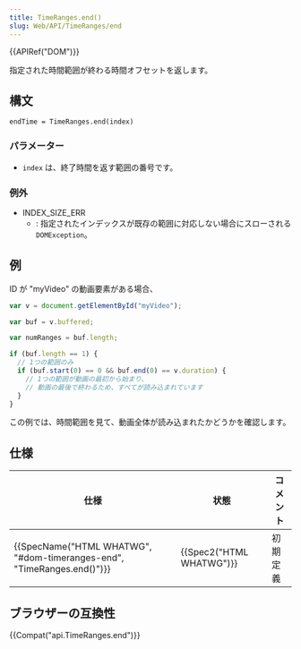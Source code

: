 ```yaml
---
title: TimeRanges.end()
slug: Web/API/TimeRanges/end
---
```

{{APIRef("DOM")}}

指定された時間範囲が終わる時間オフセットを返します。

## 構文

```
endTime = TimeRanges.end(index)
```

### パラメーター

- `index` は、終了時間を返す範囲の番号です。

### 例外

- INDEX_SIZE_ERR
  - : 指定されたインデックスが既存の範囲に対応しない場合にスローされる `DOMException`。

## 例

ID が "myVideo" の動画要素がある場合、

```js
var v = document.getElementById("myVideo");

var buf = v.buffered;

var numRanges = buf.length;

if (buf.length == 1) {
  // 1つの範囲のみ
  if (buf.start(0) == 0 && buf.end(0) == v.duration) {
    // 1つの範囲が動画の最初から始まり、
    // 動画の最後で終わるため、すべてが読み込まれています
  }
}
```

この例では、時間範囲を見て、動画全体が読み込まれたかどうかを確認します。

## 仕様

| 仕様                                                                                         | 状態                             | コメント |
| -------------------------------------------------------------------------------------------- | -------------------------------- | -------- |
| {{SpecName("HTML WHATWG", "#dom-timeranges-end", "TimeRanges.end()")}} | {{Spec2("HTML WHATWG")}} | 初期定義 |

## ブラウザーの互換性

{{Compat("api.TimeRanges.end")}}
